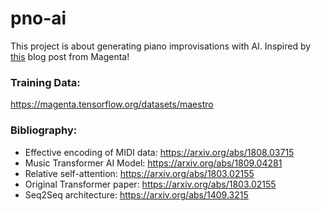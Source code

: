 # pno-ai
This project is about generating piano improvisations with AI. Inspired by [this](https://magenta.tensorflow.org/music-transformer) blog post from Magenta!

### Training Data:
https://magenta.tensorflow.org/datasets/maestro

### Bibliography:
- Effective encoding of MIDI data: https://arxiv.org/abs/1808.03715
- Music Transformer AI Model: https://arxiv.org/abs/1809.04281
- Relative self-attention: https://arxiv.org/abs/1803.02155
- Original Transformer paper: https://arxiv.org/abs/1803.02155
- Seq2Seq architecture: https://arxiv.org/abs/1409.3215


